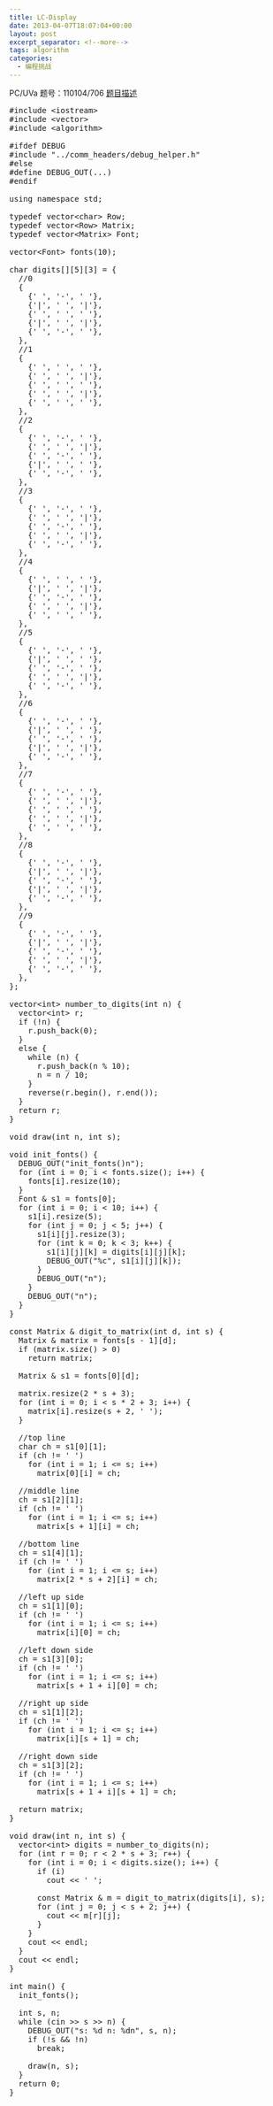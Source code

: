 ```yaml
---
title: LC-Display
date: 2013-04-07T18:07:04+00:00
layout: post
excerpt_separator: <!--more-->
tags: algorithm
categories:
  - 编程挑战
---
```

PC/UVa 题号：110104/706 <a href="http://uva.onlinejudge.org/index.php?option=com_onlinejudge&Itemid=8&category=29&page=show_problem&problem=647" target="_blank">题目描述</a><!--more-->

<pre class="brush: cpp; title: ; notranslate" title="">#include &lt;iostream&gt;
#include &lt;vector&gt;
#include &lt;algorithm&gt;

#ifdef DEBUG
#include "../comm_headers/debug_helper.h"
#else
#define DEBUG_OUT(...)
#endif

using namespace std;

typedef vector&lt;char&gt; Row;
typedef vector&lt;Row&gt; Matrix;
typedef vector&lt;Matrix&gt; Font;

vector&lt;Font&gt; fonts(10);

char digits[][5][3] = {
  //0
  {
    {' ', '-', ' '},
    {'|', ' ', '|'},
    {' ', ' ', ' '},
    {'|', ' ', '|'},
    {' ', '-', ' '},
  },
  //1
  {
    {' ', ' ', ' '},
    {' ', ' ', '|'},
    {' ', ' ', ' '},
    {' ', ' ', '|'},
    {' ', ' ', ' '},
  },
  //2
  {
    {' ', '-', ' '},
    {' ', ' ', '|'},
    {' ', '-', ' '},
    {'|', ' ', ' '},
    {' ', '-', ' '},
  },
  //3
  {
    {' ', '-', ' '},
    {' ', ' ', '|'},
    {' ', '-', ' '},
    {' ', ' ', '|'},
    {' ', '-', ' '},
  },
  //4
  {
    {' ', ' ', ' '},
    {'|', ' ', '|'},
    {' ', '-', ' '},
    {' ', ' ', '|'},
    {' ', ' ', ' '},
  },
  //5
  {
    {' ', '-', ' '},
    {'|', ' ', ' '},
    {' ', '-', ' '},
    {' ', ' ', '|'},
    {' ', '-', ' '},
  },
  //6
  {
    {' ', '-', ' '},
    {'|', ' ', ' '},
    {' ', '-', ' '},
    {'|', ' ', '|'},
    {' ', '-', ' '},
  },
  //7
  {
    {' ', '-', ' '},
    {' ', ' ', '|'},
    {' ', ' ', ' '},
    {' ', ' ', '|'},
    {' ', ' ', ' '},
  },
  //8
  {
    {' ', '-', ' '},
    {'|', ' ', '|'},
    {' ', '-', ' '},
    {'|', ' ', '|'},
    {' ', '-', ' '},
  },
  //9
  {
    {' ', '-', ' '},
    {'|', ' ', '|'},
    {' ', '-', ' '},
    {' ', ' ', '|'},
    {' ', '-', ' '},
  },
};

vector&lt;int&gt; number_to_digits(int n) {
  vector&lt;int&gt; r;
  if (!n) {
    r.push_back(0);
  }
  else {
    while (n) {
      r.push_back(n % 10);
      n = n / 10;
    }
    reverse(r.begin(), r.end());
  }
  return r;
}

void draw(int n, int s);

void init_fonts() {
  DEBUG_OUT("init_fonts()n");
  for (int i = 0; i &lt; fonts.size(); i++) {
    fonts[i].resize(10);
  }
  Font & s1 = fonts[0];
  for (int i = 0; i &lt; 10; i++) {
    s1[i].resize(5);
    for (int j = 0; j &lt; 5; j++) {
      s1[i][j].resize(3);
      for (int k = 0; k &lt; 3; k++) {
        s1[i][j][k] = digits[i][j][k];
        DEBUG_OUT("%c", s1[i][j][k]);
      }
      DEBUG_OUT("n");
    }
    DEBUG_OUT("n");
  }
}

const Matrix & digit_to_matrix(int d, int s) {
  Matrix & matrix = fonts[s - 1][d];
  if (matrix.size() &gt; 0)
    return matrix;

  Matrix & s1 = fonts[0][d];

  matrix.resize(2 * s + 3);
  for (int i = 0; i &lt; s * 2 + 3; i++) {
    matrix[i].resize(s + 2, ' ');
  }

  //top line
  char ch = s1[0][1];
  if (ch != ' ')
    for (int i = 1; i &lt;= s; i++)
      matrix[0][i] = ch;

  //middle line
  ch = s1[2][1];
  if (ch != ' ')
    for (int i = 1; i &lt;= s; i++)
      matrix[s + 1][i] = ch;

  //bottom line
  ch = s1[4][1];
  if (ch != ' ')
    for (int i = 1; i &lt;= s; i++)
      matrix[2 * s + 2][i] = ch;

  //left up side
  ch = s1[1][0];
  if (ch != ' ')
    for (int i = 1; i &lt;= s; i++)
      matrix[i][0] = ch;

  //left down side
  ch = s1[3][0];
  if (ch != ' ')
    for (int i = 1; i &lt;= s; i++)
      matrix[s + 1 + i][0] = ch;

  //right up side
  ch = s1[1][2];
  if (ch != ' ')
    for (int i = 1; i &lt;= s; i++)
      matrix[i][s + 1] = ch;

  //right down side
  ch = s1[3][2];
  if (ch != ' ')
    for (int i = 1; i &lt;= s; i++)
      matrix[s + 1 + i][s + 1] = ch;

  return matrix;
}

void draw(int n, int s) {
  vector&lt;int&gt; digits = number_to_digits(n);
  for (int r = 0; r &lt; 2 * s + 3; r++) {
    for (int i = 0; i &lt; digits.size(); i++) {
      if (i)
        cout &lt;&lt; ' ';

      const Matrix & m = digit_to_matrix(digits[i], s);
      for (int j = 0; j &lt; s + 2; j++) {
        cout &lt;&lt; m[r][j];
      }
    }
    cout &lt;&lt; endl;
  }
  cout &lt;&lt; endl;
}

int main() {
  init_fonts();

  int s, n;
  while (cin &gt;&gt; s &gt;&gt; n) {
    DEBUG_OUT("s: %d n: %dn", s, n);
    if (!s && !n)
      break;

    draw(n, s);
  }
  return 0;
}
</pre>

